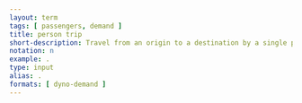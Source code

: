 ```yaml
---
layout: term
tags: [ passengers, demand ]
title: person trip
short-description: Travel from an origin to a destination by a single person.
notation: n
example: .
type: input
alias: .
formats: [ dyno-demand ]
---
```


